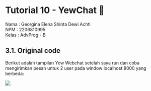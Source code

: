 # Tutorial 10 - YewChat 💬

Nama  : Georgina Elena Shinta Dewi Achti<br>
NPM   : 2206810995<br>
Kelas : AdvProg - B

## 3.1. Original code
Berikut adalah tampilan Yew Webchat setelah saya run dan coba mengirimkan pesan untuk 2 user pada window localhost:8000 yang berbeda:

![](https://i.imgur.com/NB60D9F.png)